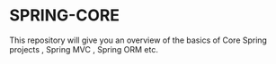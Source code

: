 # SPRING-CORE

This repository will give you an overview of the basics of Core Spring projects , Spring MVC , Spring ORM etc.
